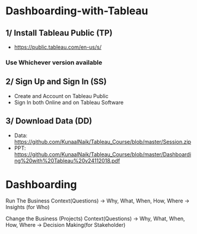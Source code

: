 # Dashboarding-with-Tableau

## 1/ Install Tableau Public (TP) 
- https://public.tableau.com/en-us/s/

### Use Whichever version available

## 2/ Sign Up and Sign In (SS)
- Create and Account on Tableau Public 
- Sign In both Online and on Tableau Software 

## 3/ Download Data (DD) 
- Data: https://github.com/KunaalNaik/Tableau_Course/blob/master/Session.zip
- PPT: https://github.com/KunaalNaik/Tableau_Course/blob/master/Dashboarding%20with%20Tableau%20v24112018.pdf


# Dashboarding

Run The Business
Context(Questions) -> Why, What, When, How, Where -> Insights (for Who)

Change the Business (Projects)
Context(Questions) -> Why, What, When, How, Where -> Decision Making(for Stakeholder)
